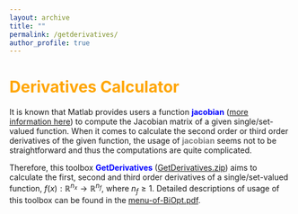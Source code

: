 ```yaml
---
layout: archive
title: ""   
permalink: /getderivatives/
author_profile: true
---
```

<span style="color:orange">Derivatives Calculator</span> 
===

It is  known that Matlab provides users a function <span style="color:blue">**jacobian**</span> ([more information here](https://uk.mathworks.com/help/symbolic/jacobian.html)) to compute the Jacobian
matrix of a given single/set-valued function. When it comes to calculate the second order
or third order derivatives of the given function, the usage of <span style="color:grey">**jacobian**</span> seems not to be
straightforward and thus the computations are quite complicated.  

Therefore, this toolbox <span style="color:blue">**GetDerivatives**</span> ([GetDerivatives.zip](\files\GetDerivatives.zip)) aims to calculate the first, second and third order derivatives of a single/set-valued function, $f(x):\mathbb{R}^{n_x}\rightarrow \mathbb{R}^{n_f}$, where $n_f\geq1$.   Detailed descriptions of usage of this toolbox can be found in  the [menu-of-BiOpt.pdf](\files\menu-of-BiOpt.pdf).

